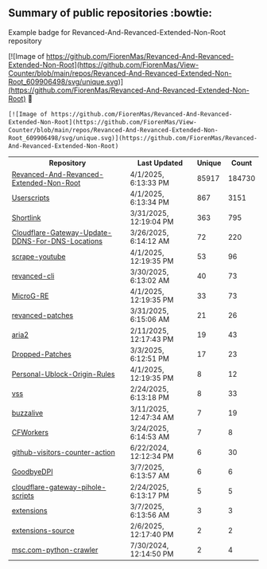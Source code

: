 ## Summary of public repositories :bowtie:
Example badge for Revanced-And-Revanced-Extended-Non-Root repository

[![Image of https://github.com/FiorenMas/Revanced-And-Revanced-Extended-Non-Root](https://github.com/FiorenMas/View-Counter/blob/main/repos/Revanced-And-Revanced-Extended-Non-Root_609906498/svg/unique.svg)](https://github.com/FiorenMas/Revanced-And-Revanced-Extended-Non-Root) :clap:

```
[![Image of https://github.com/FiorenMas/Revanced-And-Revanced-Extended-Non-Root](https://github.com/FiorenMas/View-Counter/blob/main/repos/Revanced-And-Revanced-Extended-Non-Root_609906498/svg/unique.svg)](https://github.com/FiorenMas/Revanced-And-Revanced-Extended-Non-Root)
```
<table>
	<tr>
		<th>
			Repository
		</th>
		<th>
			Last Updated
		</th>
		<th>
			Unique
		</th>
		<th>
			Count
		</th>
	</tr>
	<tr>
		<td>
			<a href="https://github.com/FiorenMas/Revanced-And-Revanced-Extended-Non-Root">
				Revanced-And-Revanced-Extended-Non-Root
			</a>
		</td>
		<td>
			4/1/2025, 6:13:33 PM
		</td>
		<td>
			85917
		</td>
		<td>
			184730
		</td>
	</tr>
	<tr>
		<td>
			<a href="https://github.com/FiorenMas/Userscripts">
				Userscripts
			</a>
		</td>
		<td>
			4/1/2025, 6:13:34 PM
		</td>
		<td>
			867
		</td>
		<td>
			3151
		</td>
	</tr>
	<tr>
		<td>
			<a href="https://github.com/FiorenMas/Shortlink">
				Shortlink
			</a>
		</td>
		<td>
			3/31/2025, 12:19:04 PM
		</td>
		<td>
			363
		</td>
		<td>
			795
		</td>
	</tr>
	<tr>
		<td>
			<a href="https://github.com/FiorenMas/Cloudflare-Gateway-Update-DDNS-For-DNS-Locations">
				Cloudflare-Gateway-Update-DDNS-For-DNS-Locations
			</a>
		</td>
		<td>
			3/26/2025, 6:14:12 AM
		</td>
		<td>
			72
		</td>
		<td>
			220
		</td>
	</tr>
	<tr>
		<td>
			<a href="https://github.com/FiorenMas/scrape-youtube">
				scrape-youtube
			</a>
		</td>
		<td>
			4/1/2025, 12:19:35 PM
		</td>
		<td>
			53
		</td>
		<td>
			96
		</td>
	</tr>
	<tr>
		<td>
			<a href="https://github.com/FiorenMas/revanced-cli">
				revanced-cli
			</a>
		</td>
		<td>
			3/30/2025, 6:13:02 AM
		</td>
		<td>
			40
		</td>
		<td>
			73
		</td>
	</tr>
	<tr>
		<td>
			<a href="https://github.com/FiorenMas/MicroG-RE">
				MicroG-RE
			</a>
		</td>
		<td>
			4/1/2025, 12:19:35 PM
		</td>
		<td>
			33
		</td>
		<td>
			73
		</td>
	</tr>
	<tr>
		<td>
			<a href="https://github.com/FiorenMas/revanced-patches">
				revanced-patches
			</a>
		</td>
		<td>
			3/31/2025, 6:15:06 AM
		</td>
		<td>
			21
		</td>
		<td>
			26
		</td>
	</tr>
	<tr>
		<td>
			<a href="https://github.com/FiorenMas/aria2">
				aria2
			</a>
		</td>
		<td>
			2/11/2025, 12:17:43 PM
		</td>
		<td>
			19
		</td>
		<td>
			43
		</td>
	</tr>
	<tr>
		<td>
			<a href="https://github.com/FiorenMas/Dropped-Patches">
				Dropped-Patches
			</a>
		</td>
		<td>
			3/3/2025, 6:12:51 PM
		</td>
		<td>
			17
		</td>
		<td>
			23
		</td>
	</tr>
	<tr>
		<td>
			<a href="https://github.com/FiorenMas/Personal-Ublock-Origin-Rules">
				Personal-Ublock-Origin-Rules
			</a>
		</td>
		<td>
			4/1/2025, 12:19:35 PM
		</td>
		<td>
			8
		</td>
		<td>
			12
		</td>
	</tr>
	<tr>
		<td>
			<a href="https://github.com/FiorenMas/vss">
				vss
			</a>
		</td>
		<td>
			2/24/2025, 6:13:18 PM
		</td>
		<td>
			8
		</td>
		<td>
			33
		</td>
	</tr>
	<tr>
		<td>
			<a href="https://github.com/FiorenMas/buzzalive">
				buzzalive
			</a>
		</td>
		<td>
			3/11/2025, 12:47:34 AM
		</td>
		<td>
			7
		</td>
		<td>
			19
		</td>
	</tr>
	<tr>
		<td>
			<a href="https://github.com/FiorenMas/CFWorkers">
				CFWorkers
			</a>
		</td>
		<td>
			3/24/2025, 6:14:53 AM
		</td>
		<td>
			7
		</td>
		<td>
			8
		</td>
	</tr>
	<tr>
		<td>
			<a href="https://github.com/FiorenMas/github-visitors-counter-action">
				github-visitors-counter-action
			</a>
		</td>
		<td>
			6/22/2024, 12:12:34 PM
		</td>
		<td>
			6
		</td>
		<td>
			30
		</td>
	</tr>
	<tr>
		<td>
			<a href="https://github.com/FiorenMas/GoodbyeDPI">
				GoodbyeDPI
			</a>
		</td>
		<td>
			3/7/2025, 6:13:57 AM
		</td>
		<td>
			6
		</td>
		<td>
			6
		</td>
	</tr>
	<tr>
		<td>
			<a href="https://github.com/FiorenMas/cloudflare-gateway-pihole-scripts">
				cloudflare-gateway-pihole-scripts
			</a>
		</td>
		<td>
			2/24/2025, 6:13:17 PM
		</td>
		<td>
			5
		</td>
		<td>
			5
		</td>
	</tr>
	<tr>
		<td>
			<a href="https://github.com/FiorenMas/extensions">
				extensions
			</a>
		</td>
		<td>
			3/7/2025, 6:13:56 AM
		</td>
		<td>
			3
		</td>
		<td>
			3
		</td>
	</tr>
	<tr>
		<td>
			<a href="https://github.com/FiorenMas/extensions-source">
				extensions-source
			</a>
		</td>
		<td>
			2/6/2025, 12:17:40 PM
		</td>
		<td>
			2
		</td>
		<td>
			2
		</td>
	</tr>
	<tr>
		<td>
			<a href="https://github.com/FiorenMas/msc.com-python-crawler">
				msc.com-python-crawler
			</a>
		</td>
		<td>
			7/30/2024, 12:14:50 PM
		</td>
		<td>
			2
		</td>
		<td>
			4
		</td>
	</tr>
</table>

